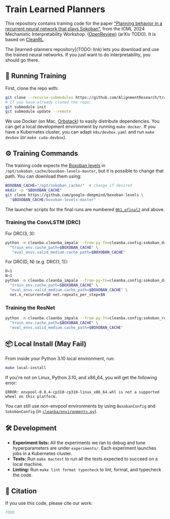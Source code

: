 # Train Learned Planners

This repository contains training code for the paper ["Planning behavior in a recurrent neural network that plays
Sokoban"](https://openreview.net/forum?id=T9sB3S2hok), from the ICML 2024 Mechanistic Interpretability Workshop.
([OpenReview](https://openreview.net/forum?id=T9sB3S2hok)) (arXiv TODO). It is based on
[CleanRL](https://github.com/vwxyzjn/cleanba).

The [learned-planners repository](TODO: link) lets you download and use the trained neural networks. If you just want to do interpretability, you should go there.

## :rocket: Running Training

First, clone the repo with:

```sh
git clone --recurse-submodules https://github.com/AlignmentResearch/train-learned-planners
# If you have already cloned the repo:
git submodule init
git submodule update --remote
```

We use Docker (on Mac, [Orbstack](https://orbstack.dev)) to easily distribute dependencies. You can get a local
development environment by running `make docker`. If you have a Kubernetes cluster, you can adapt `k8s/devbox.yaml` and
run `make devbox` (or `make cuda-devbox`).

## :gear: Training Commands

The training code expects the [Boxoban levels](https://github.com/google-deepmind/boxoban-levels) in
`/opt/sokoban_cache/boxoban-levels-master`, but it is possible to change that path. You can download them using:

```sh
BOXOBAN_CACHE="/opt/sokoban_cache/"  # change if desired
mkdir -p "$BOXOBAN_CACHE"
git clone https://github.com/google-deepmind/boxoban-levels \
  "$BOXOBAN_CACHE/boxoban-levels-master"
```

The launcher scripts for the final runs are numbered [`061_pfinal2`](./experiments/sokoban/061_pfinal2.py) and above.

### Training the ConvLSTM (DRC)

For DRC(3, 3):

```sh
python -m cleanba.cleanba_impala --from-py-fn=cleanba.config:sokoban_drc33_59 \
  "train_env.cache_path=$BOXOBAN_CACHE" \
   "eval_envs.valid_medium.cache_path=$BOXOBAN_CACHE"
```

For DRC(D, N) (e.g. DRC(1, 1)):

```sh
D=1
N=1
python -m cleanba.cleanba_impala --from-py-fn=cleanba.config:sokoban_drc33_59 \
  "train_env.cache_path=$BOXOBAN_CACHE" \
  "eval_envs.valid_medium.cache_path=$BOXOBAN_CACHE" \
  net.n_recurrent=$D net.repeats_per_step=$N
```

### Training the ResNet

```sh
python -m cleanba.cleanba_impala --from-py-fn=cleanba.config:sokoban_resnet_59 \
  "train_env.cache_path=$BOXOBAN_CACHE" \
  "eval_envs.valid_medium.cache_path=$BOXOBAN_CACHE"
```

## :package: Local Install (May Fail)

From inside your Python 3.10 local environment, run:

```sh
make local-install
```

If you're not on Linux, Python 3.10, and x86_64, you will get the following error:

```
ERROR: envpool-0.8.4-cp310-cp310-linux_x86_64.whl is not a supported wheel on this platform.
```

You can still use non-envpool environments by using `BoxobanConfig` and `SokobanConfig` (in
[`cleanba/environments.py`](cleanba/environments.py)).

## :hammer_and_wrench: Development

- **Experiment lists:** All the experiments we ran to debug and tune hyperparameters are under `experiments/`. Each
  experiment launches jobs in a Kubernetes cluster.
- **Tests:** Run `make mactest` to run all the tests expected to succeed on a local machine.
- **Linting:** Run `make lint format typecheck` to lint, format, and typecheck the code.

## :bookmark_tabs: Citation

If you use this code, please cite our work:

```bibtex
TODO
```
